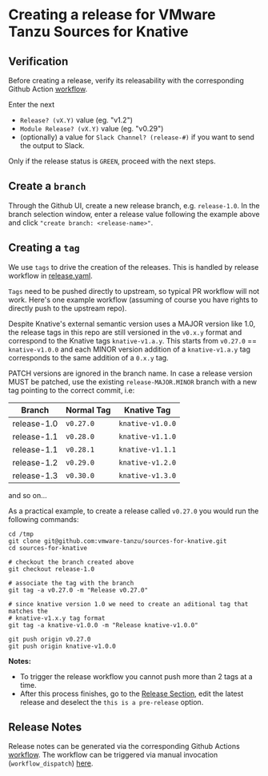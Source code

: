# Creating a release for VMware Tanzu Sources for Knative

## Verification

Before creating a release, verify its releasability with the corresponding
Github Action
[workflow](https://github.com/vmware-tanzu/sources-for-knative/actions/workflows/knative-releasability.yaml).

Enter the next
- `Release? (vX.Y)` value (eg. "v1.2")
- `Module Release? (vX.Y)` value (eg. "v0.29")
- (optionally) a value for `Slack Channel? (release-#)` if you want to send the output to Slack.

Only if the release status is `GREEN`, proceed with the next steps.

## Create a `branch`

Through the Github UI, create a new release branch, e.g. `release-1.0`. In the
branch selection window, enter a release value following the example above and
click `"create branch: <release-name>"`.

## Creating a `tag`

We use `tags` to drive the creation of the releases. This is handled by release
workflow in [release.yaml](.github/workflows/release.yaml).

`Tags` need to be pushed directly to upstream, so typical PR workflow will not
work. Here's one example workflow (assuming of course you have rights to
directly push to the upstream repo).

Despite Knative's external semantic version uses a MAJOR version like 1.0, the release tags in this repo are still versioned in the `v0.x.y` format and correspond to the Knative tags `knative-v1.a.y`.
This starts from `v0.27.0` == `knative-v1.0.0` and each MINOR version addition of a `knative-v1.a.y` tag corresponds to the same addition of a `0.x.y` tag.

PATCH versions are ignored in the branch name. In case a release version MUST be patched, use the existing `release-MAJOR.MINOR` branch with a new tag pointing to the correct commit, i.e:

| Branch      | Normal Tag  | Knative Tag      |
|-------------|-------------|------------------|
| release-1.0 | `v0.27.0`   | `knative-v1.0.0` |
| release-1.1 | `v0.28.0`   | `knative-v1.1.0` |
| release-1.1 | `v0.28.1`   | `knative-v1.1.1` |
| release-1.2 | `v0.29.0`   | `knative-v1.2.0` |
| release-1.3 | `v0.30.0`   | `knative-v1.3.0` |
and so on...

As a practical example, to create a release called `v0.27.0` you would run the following commands:

```shell
cd /tmp
git clone git@github.com:vmware-tanzu/sources-for-knative.git
cd sources-for-knative

# checkout the branch created above
git checkout release-1.0

# associate the tag with the branch
git tag -a v0.27.0 -m "Release v0.27.0"

# since knative version 1.0 we need to create an aditional tag that matches the
# knative-v1.x.y tag format
git tag -a knative-v1.0.0 -m "Release knative-v1.0.0"

git push origin v0.27.0
git push origin knative-v1.0.0
```

**Notes:**
- To trigger the release workflow you cannot push more than 2 tags at a time.
- After this process finishes, go to the [Release Section](https://github.com/vmware-tanzu/sources-for-knative/releases), edit the latest release and deselect the `this is a pre-release` option.

## Release Notes

Release notes can be generated via the corresponding Github Actions
[workflow](.github/workflows/knative-release-notes.yaml). The workflow can be
triggered via manual invocation (`workflow_dispatch`) [here](https://github.com/vmware-tanzu/sources-for-knative/actions/workflows/knative-release-notes.yaml).
